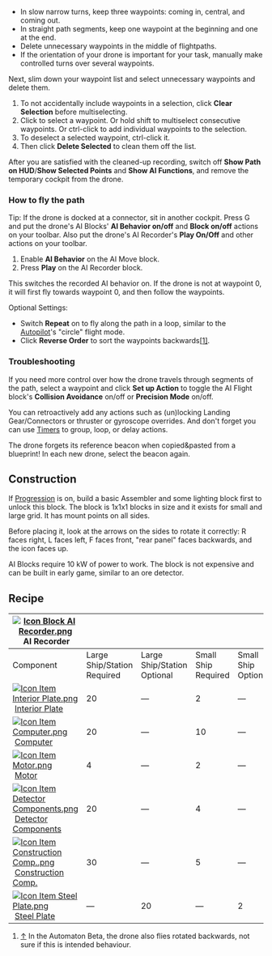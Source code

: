 *   In slow narrow turns, keep three waypoints: coming in, central, and coming out.
*   In straight path segments, keep one waypoint at the beginning and one at the end.
*   Delete unnecessary waypoints in the middle of flightpaths.
*   If the orientation of your drone is important for your task, manually make controlled turns over several waypoints.

Next, slim down your waypoint list and select unnecessary waypoints and delete them.

1.  To not accidentally include waypoints in a selection, click **Clear Selection** before multiselecting.
2.  Click to select a waypoint. Or hold shift to multiselect consecutive waypoints. Or ctrl-click to add individual waypoints to the selection.
3.  To deselect a selected waypoint, ctrl-click it.
4.  Then click **Delete Selected** to clean them off the list.

After you are satisfied with the cleaned-up recording, switch off **Show Path on HUD**/**Show Selected Points** and **Show AI Functions**, and remove the temporary cockpit from the drone.

### How to fly the path

Tip: If the drone is docked at a connector, sit in another cockpit. Press G and put the drone's AI Blocks' **AI Behavior on/off** and **Block on/off** actions on your toolbar. Also put the drone's AI Recorder's **Play On/Off** and other actions on your toolbar.

1.  Enable **AI Behavior** on the AI Move block.
2.  Press **Play** on the AI Recorder block.

This switches the recorded AI behavior on. If the drone is not at waypoint 0, it will first fly towards waypoint 0, and then follow the waypoints.

Optional Settings:

*   Switch **Repeat** on to fly along the path in a loop, similar to the [Autopilot](https://spaceengineers.wiki.gg/wiki/Autopilot "Autopilot")'s "circle" flight mode.
*   Click **Reverse Order** to sort the waypoints backwards[\[1\]](#cite_note-1).

### Troubleshooting

If you need more control over how the drone travels through segments of the path, select a waypoint and click **Set up Action** to toggle the AI Flight block's **Collision Avoidance** on/off or **Precision Mode** on/off.

You can retroactively add any actions such as (un)locking Landing Gear/Connectors or thruster or gyroscope overrides. And don't forget you can use [Timers](https://spaceengineers.wiki.gg/wiki/Timer_Block "Timer Block") to group, loop, or delay actions.

The drone forgets its reference beacon when copied&pasted from a blueprint! In each new drone, select the beacon again.

## Construction

If [Progression](https://spaceengineers.wiki.gg/wiki/Progression "Progression") is on, build a basic Assembler and some lighting block first to unlock this block. The block is 1x1x1 blocks in size and it exists for small and large grid. It has mount points on all sides.

Before placing it, look at the arrows on the sides to rotate it correctly: R faces right, L faces left, F faces front, "rear panel" faces backwards, and the icon faces up.

AI Blocks require 10 kW of power to work. The block is not expensive and can be built in early game, similar to an ore detector.

## Recipe

| [![Icon Block AI Recorder.png](https://spaceengineers.wiki.gg/images/thumb/Icon_Block_AI_Recorder.png/21px-Icon_Block_AI_Recorder.png?51324b)](https://spaceengineers.wiki.gg/wiki/AI_Recorder "AI Recorder") AI Recorder |     |     |     |     |
| --- | --- | --- | --- | --- |
| Component | Large Ship/Station  <br>Required | Large Ship/Station  <br>Optional | Small Ship  <br>Required | Small Ship  <br>Optional |
| [![Icon Item Interior Plate.png](https://spaceengineers.wiki.gg/images/thumb/Icon_Item_Interior_Plate.png/21px-Icon_Item_Interior_Plate.png?d80f8e)](https://spaceengineers.wiki.gg/wiki/Interior_Plate "Interior Plate") [Interior Plate](https://spaceengineers.wiki.gg/wiki/Interior_Plate "Interior Plate") | 20  | —   | 2   | —   |
| [![Icon Item Computer.png](https://spaceengineers.wiki.gg/images/thumb/Icon_Item_Computer.png/21px-Icon_Item_Computer.png?65c1a4)](https://spaceengineers.wiki.gg/wiki/Computer "Computer") [Computer](https://spaceengineers.wiki.gg/wiki/Computer "Computer") | 20  | —   | 10  | —   |
| [![Icon Item Motor.png](https://spaceengineers.wiki.gg/images/thumb/Icon_Item_Motor.png/21px-Icon_Item_Motor.png?4a2f3f)](https://spaceengineers.wiki.gg/wiki/Motor "Motor") [Motor](https://spaceengineers.wiki.gg/wiki/Motor "Motor") | 4   | —   | 2   | —   |
| [![Icon Item Detector Components.png](https://spaceengineers.wiki.gg/images/thumb/Icon_Item_Detector_Components.png/21px-Icon_Item_Detector_Components.png?ec13ed)](https://spaceengineers.wiki.gg/wiki/Detector_Components "Detector Components") [Detector Components](https://spaceengineers.wiki.gg/wiki/Detector_Components "Detector Components") | 20  | —   | 4   | —   |
| [![Icon Item Construction Comp..png](https://spaceengineers.wiki.gg/images/thumb/Icon_Item_Construction_Comp..png/21px-Icon_Item_Construction_Comp..png?cdc26f)](https://spaceengineers.wiki.gg/wiki/Construction_Comp. "Construction Comp.") [Construction Comp.](https://spaceengineers.wiki.gg/wiki/Construction_Comp. "Construction Comp.") | 30  | —   | 5   | —   |
| [![Icon Item Steel Plate.png](https://spaceengineers.wiki.gg/images/thumb/Icon_Item_Steel_Plate.png/21px-Icon_Item_Steel_Plate.png?437e3a)](https://spaceengineers.wiki.gg/wiki/Steel_Plate "Steel Plate") [Steel Plate](https://spaceengineers.wiki.gg/wiki/Steel_Plate "Steel Plate") | —   | 20  | —   | 2   |

1.  [↑](#cite_ref-1 "Jump up") In the Automaton Beta, the drone also flies rotated backwards, not sure if this is intended behaviour.